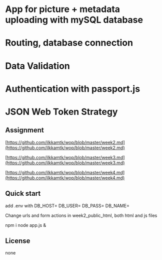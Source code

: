 # App for picture + metadata uploading with mySQL database

# Routing, database connection

# Data Validation

# Authentication with passport.js

# JSON Web Token Strategy

## Assignment

[https://github.com/ilkkamtk/wop/blob/master/week2.md](https://github.com/ilkkamtk/wop/blob/master/week2.md)

[https://github.com/ilkkamtk/wop/blob/master/week3.md](https://github.com/ilkkamtk/wop/blob/master/week3.md)

[https://github.com/ilkkamtk/wop/blob/master/week4.md](https://github.com/ilkkamtk/wop/blob/master/week4.md)

## Quick start

add .env with
DB_HOST=
DB_USER=
DB_PASS=
DB_NAME=

Change urls and form actions in week2_public_html, both html and js files

npm i
node app.js &

## License

none
